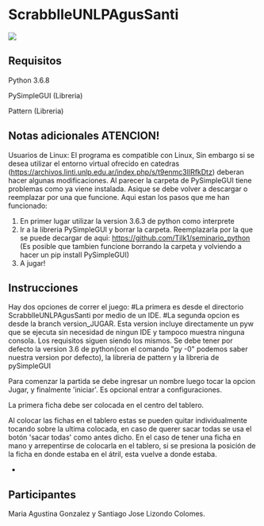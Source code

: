# ScrabblleUNLPAgusSanti
![](https://i.imgur.com/O7vRM8o.png)


## Requisitos

Python 3.6.8

PySimpleGUI (Libreria)

Pattern (Libreria)

## Notas adicionales ATENCION!
Usuarios de Linux: El programa es compatible con Linux,
Sin embargo si se desea utilizar el entorno virtual ofrecido en catedras (https://archivos.linti.unlp.edu.ar/index.php/s/t9enmc3IlRfkDtz)  deberan hacer algunas modificaciones.
Al parecer la carpeta de PySimpleGUI tiene problemas como ya viene instalada. Asique se debe volver a descargar o reemplazar por
una que funcione. Aqui estan los pasos que me han funcionado:
1. En primer lugar utilizar la version 3.6.3 de python como interprete
2. Ir a la libreria PySimpleGUI y borrar la carpeta. Reemplazarla por la que se puede decargar de aqui: https://github.com/Tilk1/seminario_python
(Es posible que tambien funcione borrando la carpeta y volviendo a hacer un pip install PySimpleGUI)
3. A jugar!

## Instrucciones

Hay dos opciones de correr el juego: 
#La primera es desde el directorio ScrabblleUNLPAgusSanti por medio de un IDE.
#La segunda opcion es desde la branch version_JUGAR.  Esta version incluye directamente un pyw que se ejecuta sin necesidad
de ningun IDE y tampoco muestra ninguna consola. Los requisitos siguen siendo los mismos. Se debe tener por defecto la version
3.6 de python(con el comando "py -0" podemos saber nuestra version por defecto), la libreria de pattern y la libreria de pySimpleGUI

Para comenzar la partida se debe ingresar un nombre luego tocar la opcion Jugar, y finalmente 'iniciar'. Es opcional entrar
a configuraciones.

La primera ficha debe ser colocada en el centro del tablero.

Al colocar las fichas en el tablero estas se pueden quitar individualmente tocando sobre la ultima colocada, en caso de querer sacar todas se usa el botón 'sacar todas' como antes dicho. En el caso de tener una ficha en mano y arrepentirse de colocarla en el tablero, si se presiona la posición de la ficha en donde estaba en el átril, esta vuelve a donde estaba. 



-

## Participantes

Maria Agustina Gonzalez y Santiago Jose Lizondo Colomes.

